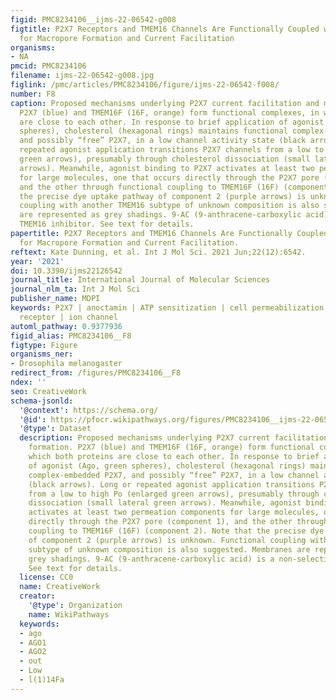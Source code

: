 ```yaml
---
figid: PMC8234106__ijms-22-06542-g008
figtitle: P2X7 Receptors and TMEM16 Channels Are Functionally Coupled with Implications
  for Macropore Formation and Current Facilitation
organisms:
- NA
pmcid: PMC8234106
filename: ijms-22-06542-g008.jpg
figlink: /pmc/articles/PMC8234106/figure/ijms-22-06542-f008/
number: F8
caption: Proposed mechanisms underlying P2X7 current facilitation and macropore formation.
  P2X7 (blue) and TMEM16F (16F, orange) form functional complexes, in which both proteins
  are close to each other. In response to brief application of agonist (Ago, green
  spheres), cholesterol (hexagonal rings) maintains functional complex-embedded P2X7,
  and possibly “free” P2X7, in a low channel activity state (black arrows). Long or
  repeated agonist application transitions P2X7 channels from a low to high Po (enlarged
  green arrows), presumably through cholesterol dissociation (small lateral green
  arrows). Meanwhile, agonist binding to P2X7 activates at least two permeation components
  for large molecules, one that occurs directly through the P2X7 pore (component 1),
  and the other through functional coupling to TMEM16F (16F) (component 2). Note that
  the precise dye uptake pathway of component 2 (purple arrows) is unknown. Functional
  coupling with another TMEM16 subtype of unknown composition is also suggested. Membranes
  are represented as grey shadings. 9-AC (9-anthracene-carboxylic acid) is a non-selective
  TMEM16 inhibitor. See text for details.
papertitle: P2X7 Receptors and TMEM16 Channels Are Functionally Coupled with Implications
  for Macropore Formation and Current Facilitation.
reftext: Kate Dunning, et al. Int J Mol Sci. 2021 Jun;22(12):6542.
year: '2021'
doi: 10.3390/ijms22126542
journal_title: International Journal of Molecular Sciences
journal_nlm_ta: Int J Mol Sci
publisher_name: MDPI
keywords: P2X7 | anoctamin | ATP sensitization | cell permeabilization | purinergic
  receptor | ion channel
automl_pathway: 0.9377936
figid_alias: PMC8234106__F8
figtype: Figure
organisms_ner:
- Drosophila melanogaster
redirect_from: /figures/PMC8234106__F8
ndex: ''
seo: CreativeWork
schema-jsonld:
  '@context': https://schema.org/
  '@id': https://pfocr.wikipathways.org/figures/PMC8234106__ijms-22-06542-g008.html
  '@type': Dataset
  description: Proposed mechanisms underlying P2X7 current facilitation and macropore
    formation. P2X7 (blue) and TMEM16F (16F, orange) form functional complexes, in
    which both proteins are close to each other. In response to brief application
    of agonist (Ago, green spheres), cholesterol (hexagonal rings) maintains functional
    complex-embedded P2X7, and possibly “free” P2X7, in a low channel activity state
    (black arrows). Long or repeated agonist application transitions P2X7 channels
    from a low to high Po (enlarged green arrows), presumably through cholesterol
    dissociation (small lateral green arrows). Meanwhile, agonist binding to P2X7
    activates at least two permeation components for large molecules, one that occurs
    directly through the P2X7 pore (component 1), and the other through functional
    coupling to TMEM16F (16F) (component 2). Note that the precise dye uptake pathway
    of component 2 (purple arrows) is unknown. Functional coupling with another TMEM16
    subtype of unknown composition is also suggested. Membranes are represented as
    grey shadings. 9-AC (9-anthracene-carboxylic acid) is a non-selective TMEM16 inhibitor.
    See text for details.
  license: CC0
  name: CreativeWork
  creator:
    '@type': Organization
    name: WikiPathways
  keywords:
  - ago
  - AGO1
  - AGO2
  - out
  - Low
  - l(1)14Fa
---
```

